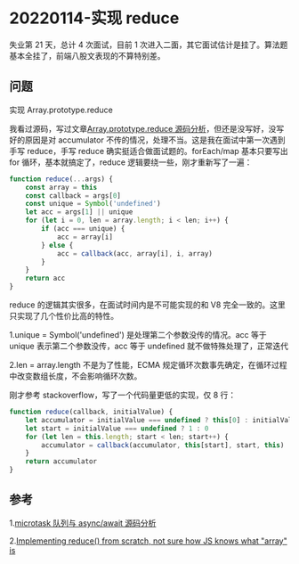 # 20220114-实现 reduce

失业第 21 天，总计 4 次面试，目前 1 次进入二面，其它面试估计是挂了。算法题基本全挂了，前端八股文表现的不算特别差。

## 问题

实现 Array.prototype.reduce

我看过源码，写过文章[Array.prototype.reduce 源码分析](https://zhuanlan.zhihu.com/p/374376900)，但还是没写好，没写好的原因是对 accumulator 不传的情况，处理不当。这是我在面试中第一次遇到手写 reduce，手写 reduce 确实挺适合做面试题的。forEach/map 基本只要写出 for 循环，基本就搞定了，reduce 逻辑要绕一些，刚才重新写了一遍：

```JavaScript
function reduce(...args) {
	const array = this
	const callback = args[0]
	const unique = Symbol('undefined')
	let acc = args[1] || unique
	for (let i = 0, len = array.length; i < len; i++) {
		if (acc === unique) {
			acc = array[i]
		} else {
			acc = callback(acc, array[i], i, array)
		}
	}
	return acc
}
```

reduce 的逻辑其实很多，在面试时间内是不可能实现的和 V8 完全一致的。这里只实现了几个性价比高的特性。

1.unique = Symbol('undefined') 是处理第二个参数没传的情况。acc 等于 unique 表示第二个参数没传，acc 等于 undefined 就不做特殊处理了，正常迭代 

2.len = array.length 不是为了性能，ECMA 规定循环次数事先确定，在循环过程中改变数组长度，不会影响循环次数。

刚才参考 stackoverflow，写了一个代码量更低的实现，仅 8 行：

```JavaScript
function reduce(callback, initialValue) {
	let accumulator = initialValue === undefined ? this[0] : initialValue
	let start = initialValue === undefined ? 1 : 0
	for (let len = this.length; start < len; start++) {
		accumulator = callback(accumulator, this[start], start, this)
	}
	return accumulator
}
```

## 参考

1.[microtask 队列与 async/await 源码分析](https://zhuanlan.zhihu.com/p/134647506)

2.[Implementing reduce() from scratch, not sure how JS knows what "array" is](https://stackoverflow.com/questions/55699861/implementing-reduce-from-scratch-not-sure-how-js-knows-what-array-is)
















